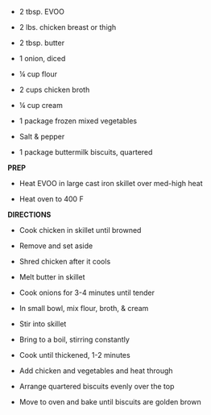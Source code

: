 -   2 tbsp. EVOO

-   2 lbs. chicken breast or thigh

-   2 tbsp. butter

-   1 onion, diced

-   ¼ cup flour

-   2 cups chicken broth

-   ¼ cup cream

-   1 package frozen mixed vegetables

-   Salt & pepper

-   1 package buttermilk biscuits, quartered

**PREP**

-   Heat EVOO in large cast iron skillet over med-high heat

-   Heat oven to 400 F

**DIRECTIONS**

-   Cook chicken in skillet until browned

-   Remove and set aside

-   Shred chicken after it cools

-   Melt butter in skillet

-   Cook onions for 3-4 minutes until tender

-   In small bowl, mix flour, broth, & cream

-   Stir into skillet

-   Bring to a boil, stirring constantly

-   Cook until thickened, 1-2 minutes

-   Add chicken and vegetables and heat through

-   Arrange quartered biscuits evenly over the top

-   Move to oven and bake until biscuits are golden brown
